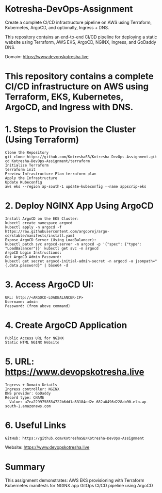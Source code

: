# Kotresha-DevOps-Assignment

Create a complete CI/CD infrastructure pipeline on AWS using Terraform, Kubernetes, ArgoCD, and optionally, Ingress + DNS.


This repository contains an end-to-end CI/CD pipeline for deploying a static website using Terraform, AWS EKS, ArgoCD, NGINX, Ingress, and GoDaddy DNS.

Domain: https://www.devopskotresha.live


# This repository contains a complete CI/CD infrastructure on AWS using Terraform, EKS, Kubernetes, ArgoCD, and Ingress with DNS.

# 1. Steps to Provision the Cluster (Using Terraform)
    Clone the Repository
    git clone https://github.com/KotreshaSB/Kotresha-DevOps-Assignment.git               
    cd Kotresha-DevOps-Assignment/terraform
    Initialize Terraform 
    terraform init
    Preview Infrastructure Plan terraform plan
    Apply the Infrastructure
    Update Kubeconfig
    aws eks --region ap-south-1 update-kubeconfig --name appscrip-eks

# 2. Deploy NGINX App Using ArgoCD
    Install ArgoCD on the EKS Cluster:
    kubectl create namespace argocd
    kubectl apply -n argocd -f https://raw.githubusercontent.com/argoproj/argo-cd/stable/manifests/install.yaml
    Expose ArgoCD Server (Using LoadBalancer):
    kubectl patch svc argocd-server -n argocd -p '{"spec": {"type": "LoadBalancer"}}' kubectl get svc -n argocd
    ArgoCD Login Instructions:
    Get ArgoCD Admin Password:
    kubectl get secret argocd-initial-admin-secret -n argocd -o jsonpath="{.data.password}" | base64 -d
   
# 3. Access ArgoCD UI:
    URL: http://<ARGOCD-LOADBALANCER-IP>
    Username: admin
    Password: (from above command)
    
# 4. Create ArgoCD Application
    Public Access URL for NGINX
    Static HTML NGINX Website

# 5. URL: https://www.devopskotresha.live
    Ingress + Domain Details
    Ingress controller: NGINX
    DNS provider: GoDaddy
    Record type: CNAME
    - Value: a7ea2299758584722b6dd1a53184ed2e-682a0496d228ab90.elb.ap-south-1.amazonaws.com
    
# 6. Useful Links
    GitHub: https://github.com/KotreshaSB/Kotresha-DevOps-Assignment

Website: https://www.devopskotresha.live

# Summary

This assignment demonstrates:
AWS EKS provisioning with Terraform
Kubernetes manifests for NGINX app
GitOps CI/CD pipeline using ArgoCD

